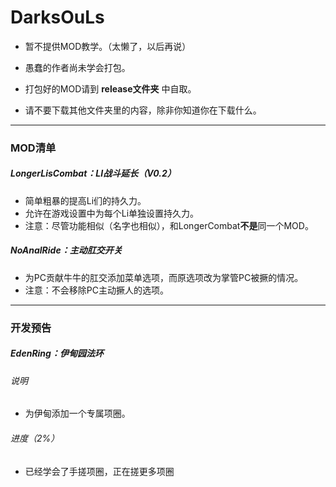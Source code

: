 # DarksOuLs
* 暂不提供MOD教学。（太懒了，以后再说）

* 愚蠢的作者尚未学会打包。

* 打包好的MOD请到 **release文件夹** 中自取。

* 请不要下载其他文件夹里的内容，除非你知道你在下载什么。
______
### MOD清单
##### LongerLisCombat：LI战斗延长（V0.2）
* 简单粗暴的提高Li们的持久力。
* 允许在游戏设置中为每个Li单独设置持久力。
* 注意：尽管功能相似（名字也相似），和LongerCombat**不是**同一个MOD。


##### NoAnalRide：主动肛交开关
* 为PC贡献牛牛的肛交添加菜单选项，而原选项改为掌管PC被撅的情况。
* 注意：不会移除PC主动撅人的选项。
______
### 开发预告
##### EdenRing：伊甸园法环
###### 说明
* 为伊甸添加一个专属项圈。
###### 进度（2%）
* 已经学会了手搓项圈，正在搓更多项圈
